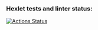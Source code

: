 ### Hexlet tests and linter status:
[![Actions Status](https://github.com/VileDeveloper/rails-project-64/actions/workflows/hexlet-check.yml/badge.svg)](https://github.com/VileDeveloper/rails-project-64/actions)